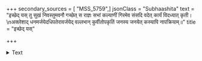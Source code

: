 +++
secondary_sources = [ "MSS_5759",]
jsonClass = "Subhaashita"
text = "इच्छेद् यस् तु सुखं निवस्तुमवनौ गच्छेत् स राज्ञः सभां कल्याणीं गिरमेव संसदि वदेत् कार्यं विदध्यात् कृती।  \nअक्लेशाद् धनमर्जयेदधिपतेरावर्जयेद् वल्लभान् कुर्वीतोपकृतिं जनस्य जनयेत् कस्यापि नापक्रियाम्॥"
title = "इच्छेद् यस्"

+++

<details><summary>Text</summary>

इच्छेद् यस् तु सुखं निवस्तुमवनौ गच्छेत् स राज्ञः सभां कल्याणीं गिरमेव संसदि वदेत् कार्यं विदध्यात् कृती।  
अक्लेशाद् धनमर्जयेदधिपतेरावर्जयेद् वल्लभान् कुर्वीतोपकृतिं जनस्य जनयेत् कस्यापि नापक्रियाम्॥
</details>

